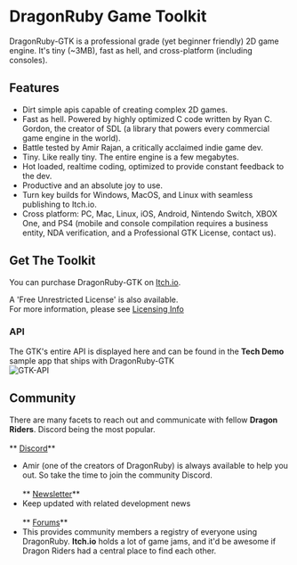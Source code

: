 # DragonRuby Game Toolkit


DragonRuby-GTK is a professional grade (yet beginner friendly) 2D game engine. It's tiny (~3MB), fast as hell, and cross-platform (including consoles).

## Features
  - Dirt simple apis capable of creating complex 2D games.
  - Fast as hell. Powered by highly optimized C code written by Ryan C. Gordon, the creator of SDL (a library that powers every commercial game engine in the world).
  - Battle tested by Amir Rajan, a critically acclaimed indie game dev.
  - Tiny. Like really tiny. The entire engine is a few megabytes.
  - Hot loaded, realtime coding, optimized to provide constant feedback to the dev.
  - Productive and an absolute joy to use.
  - Turn key builds for Windows, MacOS, and Linux with seamless publishing to Itch.io.
  - Cross platform: PC, Mac, Linux, iOS, Android, Nintendo Switch, XBOX One, and PS4 (mobile and console compilation requires a business entity, NDA verification, and a Professional GTK License, contact us).

## Get The Toolkit
You can purchase DragonRuby-GTK on [Itch.io](https://dragonruby.itch.io/dragonruby-gtk/purchase).

A 'Free Unrestricted License' is also available. <br>For more information, please see [Licensing Info](/../license.md)

### API
The GTK's entire API is displayed here and can be found in the **Tech Demo** sample app that ships with DragonRuby-GTK<br>
![GTK-API](https://img.itch.zone/aW1nLzIwMjc0NjAuZ2lm/original/nSIv4l.gif)

## Community
There are many facets to reach out and communicate with fellow **Dragon Riders**. Discord being the most popular.<br><br>
** [Discord](http://discord.dragonruby.org)** 
- Amir (one of the creators of DragonRuby) is always available to help you out. So take the time to join the community Discord.<br><br>
** [Newsletter](http://dragonrubydispatch.com/)**
- Keep updated with related development news <br><br>
** [Forums](https://itch.io/t/526689/dragonruby-gtk-discord-server-created-join-it-dammit)**
- This provides community members a registry of everyone using
   DragonRuby.  **Itch.io** holds a lot of game jams, and it'd be awesome if
   Dragon Riders had a central place to find each other.<br>